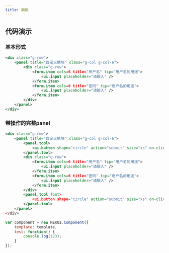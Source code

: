 ```yaml
---
title: 面板
---
```


## 代码演示

### 基本形式

<!-- demo_start -->
<div class="m-example"></div>

```xml
<div class="g-row">
    <panel title="自定义模块" class="g-col g-col-6">
        <div class="g-row">
            <form.item cols=6 title="用户名" tip="用户名的用途">
                <ui.input placeholder="请输入" />
            </form.item>
            <form.item cols=6 title="密码" tip="用户名的用途">
                <ui.input placeholder="请输入" />
            </form.item>
        </div>
    </panel>
</div>
```
<!-- demo_end -->

### 带操作的完整panel

<!-- demo_start -->
<div class="m-example"></div>

```xml
<div class="g-row">
    <panel title="自定义模块" class="g-col g-col-6">
        <panel.tool>
            <ui.button shape="circle" action="submit" size="xs" on-click="{this.test()}" />
        </panel.tool>
        <div class="g-row">
            <form.item cols=6 title="用户名" tip="用户名的用途">
                <ui.input placeholder="请输入" />
            </form.item>
            <form.item cols=6 title="密码" tip="用户名的用途">
                <ui.input placeholder="请输入" />
            </form.item>
        </div>
        <panel.tool foot>
            <ui.button shape="circle" action="submit" size="xs" on-click="{this.test()}" />
        </panel.tool>
    </panel>
</div>
```

```javascript
var component = new NEKUI.Component({
    template: template,
    test: function() {
        console.log(123);
    }
});
```
<!-- demo_end -->
